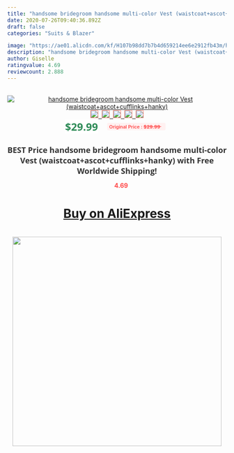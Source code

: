 ```yaml
---
title: "handsome bridegroom handsome multi-color Vest (waistcoat+ascot+cufflinks+hanky)"
date: 2020-07-26T09:40:36.892Z
draft: false
categories: "Suits & Blazer"

image: "https://ae01.alicdn.com/kf/H107b98dd7b7b4d659214ee6e2912fb43m/handsome-bridegroom-handsome-multi-color-Vest-waistcoat-ascot-cufflinks-hanky-.jpg"
description: "handsome bridegroom handsome multi-color Vest (waistcoat+ascot+cufflinks+hanky)"
author: Giselle
ratingvalue: 4.69
reviewcount: 2.888
---
```

<br>
<div style="text-align: center;">
<a href="https://s.click.aliexpress.com/e/_A6N6hB" target="_blank" rel="nofollow noopener noreferrer"><img alt="handsome bridegroom handsome multi-color Vest (waistcoat+ascot+cufflinks+hanky)" class="magnifier-image" src="https://ae01.alicdn.com/kf/H107b98dd7b7b4d659214ee6e2912fb43m/handsome-bridegroom-handsome-multi-color-Vest-waistcoat-ascot-cufflinks-hanky-.jpg_640x640.jpg">
<br>
<img style="border:1px solid salmon" src="https://ae01.alicdn.com/kf/H107b98dd7b7b4d659214ee6e2912fb43m/handsome-bridegroom-handsome-multi-color-Vest-waistcoat-ascot-cufflinks-hanky-.jpg_120x120.jpg">&nbsp;&nbsp;<img style="border:1px solid salmon" src="_120x120.jpg">&nbsp;&nbsp;<img style="border:1px solid salmon" src="_120x120.jpg">&nbsp;&nbsp;<img style="border:1px solid salmon" src="_120x120.jpg">&nbsp;&nbsp;<img style="border:1px solid salmon" src="_120x120.jpg"></a></div><br0>
<div style="text-align: center;"><span style="background-color: white; border: 0px; box-sizing: border-box; color: seagreen; display: inline-block; font-family: &quot;open sans&quot; , &quot;arial&quot; , &quot;helvetica&quot; , sans-serif , &quot;heiti&quot;; font-size: 24px; font-stretch: inherit; font-weight: 700; line-height: inherit; margin: 0px 10px 0px 0px; padding: 0px; vertical-align: middle;">$29.99 </span>
<span style="background: rgb(255 , 241 , 241); border-radius: 3px; border: 0px; box-sizing: border-box; color: #ff4747; display: inline-block; font-family: inherit; font-size: 12px; font-stretch: inherit; font-style: inherit; font-variant: inherit; font-weight: 600; line-height: inherit; margin: 0px; padding: 2px 5px; transform: scale(0.9); vertical-align: middle;">Original Price : <b style="text-decoration: line-through;">$29.99 </b> &nbsp;&nbsp;</span></div>
<h1 style="color: #333333; display: inline-block; font-family: &quot;open sans&quot; , &quot;arial&quot; , &quot;helvetica&quot; , sans-serif , &quot;heiti&quot;; font-size: 18px; font-stretch: inherit; font-weight: 700; text-align: center;">BEST Price handsome bridegroom handsome multi-color Vest (waistcoat+ascot+cufflinks+hanky) with Free Worldwide Shipping!</h1>
<div style="color: #ff4747; text-align: center;">
<img src="https://4.bp.blogspot.com/-M0ZcTcb-5uY/XleCXlxnR4I/AAAAAAAAAEc/OrjgMkXV1oMQFaCRZj5HQwOCBcu3w1FegCPcBGAYYCw/s1600/star.png" style="height: 15px;">&nbsp;<b>4.69</b></div>
<div class="button_cont" align="center"><a class="buynow_a" href="https://s.click.aliexpress.com/e/_A6N6hB" target="_blank" rel="nofollow noopener noreferrer"><H1>Buy on AliExpress</H1></a></div><br>
<div class="separator" style="clear: both; text-align: center;">
<img src="https://lh3.googleusercontent.com/-pTy5HemUv9M/XlePHvY0dAI/AAAAAAAAAE4/0nX5iRUoIWY8eMW9Dpxeirr157OZliDIgCLcBGAsYHQ/s1600/badge.gif" width="480">
</div>
